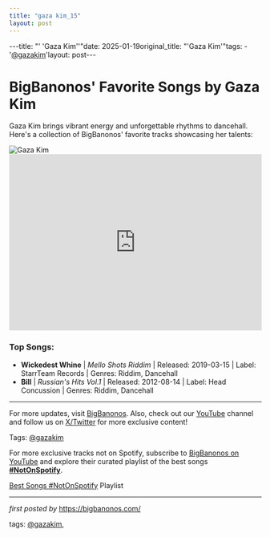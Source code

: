 ```yaml
---
title: "gaza kim_15"
layout: post
---
```

---title: "' 'Gaza Kim''"date: 2025-01-19original_title: "'Gaza Kim'"tags:  - '[@gazakim](/tags/gazakim/)'layout: post---<!-- Title of the Post --><h1>BigBanonos' Favorite Songs by Gaza Kim</h1> <!-- Introductory Text --><p>Gaza Kim brings vibrant energy and unforgettable rhythms to dancehall. Here's a collection of BigBanonos' favorite tracks showcasing her talents:</p> <!-- Featured Image --><div> <img src="https://image-cdn-ak.spotifycdn.com/image/ab67706c0000da84d9f7430e2b81478fc820ca8d" alt="Gaza Kim"></div> <!-- Spotify Embed --><div> <iframe src="https://open.spotify.com/embed/playlist/5M2mTrHN9dWwnmtBOcYVYY?utm_source=generator" width="100%" height="352" frameBorder="0" allowfullscreen="" allow="autoplay; clipboard-write; encrypted-media; fullscreen; picture-in-picture" loading="lazy"></iframe></div> <!-- Song Information --><h3>Top Songs:</h3><ul> <li><strong>Wickedest Whine</strong> | <em>Mello Shots Riddim</em> | Released: 2019-03-15 | Label: StarrTeam Records | Genres: Riddim, Dancehall</li> <li><strong>Bill</strong> | <em>Russian's Hits Vol.1</em> | Released: 2012-08-14 | Label: Head Concussion | Genres: Riddim, Dancehall</li></ul> <hr /><p>For more updates, visit <a href="https://bigbanonos.com/" target="_blank">BigBanonos</a>. Also, check out our <a href="https://www.youtube.com/[@BigBanonos](/tags/BigBanonos/)" target="_blank">YouTube</a> channel and follow us on <a href="https://x.com/bigbanonos" target="_blank">X/Twitter</a> for more exclusive content!</p> <!-- Tags --><p>Tags: [@gazakim](/tags/gazakim/)</p><!--Subscribe and Playlist Links--><div>    <p>For more exclusive tracks not on Spotify, subscribe to <a href="https://www.youtube.com/[@BigBanonos](/tags/BigBanonos/)" target="_blank">BigBanonos on YouTube</a> and explore their curated playlist of the best songs <strong>[#NotOnSpotify](/tags/NotOnSpotify/)</strong>.</p>    <p><a href="https://www.youtube.com/playlist?list=PLtuNtuTatqI0kFahUCbtbfenC_ET5O_tr" target="_blank">Best Songs [#NotOnSpotify](/tags/NotOnSpotify/) Playlist<br /></a></p></div><hr /><p><em>first posted by</em> <a href="https://bigbanonos.com/" rel="noopener" target="_new">https://bigbanonos.com/</a></p><p>tags: [@gazakim](/tags/gazakim/),</p>